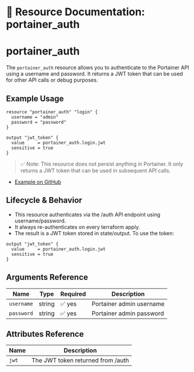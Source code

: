 # 🔐 **Resource Documentation: portainer_auth**

# portainer_auth
The `portainer_auth` resource allows you to authenticate to the Portainer API using a username and password.
It returns a JWT token that can be used for other API calls or debug purposes.

## Example Usage

```hcl
resource "portainer_auth" "login" {
  username = "admin"
  password = "password"
}

output "jwt_token" {
  value     = portainer_auth.login.jwt
  sensitive = true
}
```
> ✅ Note: This resource does not persist anything in Portainer. It only returns a JWT token that can be used in subsequent API calls.
- [Example on GitHub](https://github.com/portainer/terraform-provider-portainer/tree/main/examples/auth)

## Lifecycle & Behavior
- This resource authenticates via the /auth API endpoint using username/password.
- It always re-authenticates on every terraform apply.
- The result is a JWT token stored in state/output.
To use the token:
```hcl
output "jwt_token" {
  value     = portainer_auth.login.jwt
  sensitive = true
}
```

## Arguments Reference

| Name      | Type   | Required | Description                |
|-----------|--------|----------|----------------------------|
| `username`| string | ✅ yes   | Portainer admin username   |
| `password`| string | ✅ yes   | Portainer admin password   |

## Attributes Reference

| Name | Description              |
|------|--------------------------|
| `jwt` | The JWT token returned from /auth |
